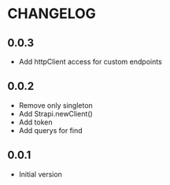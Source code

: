 # CHANGELOG

## 0.0.3

- Add httpClient access for custom endpoints

## 0.0.2

- Remove only singleton
- Add Strapi.newClient()
- Add token
- Add querys for find

## 0.0.1

- Initial version
